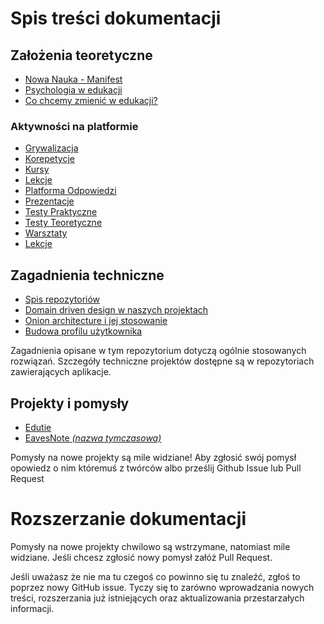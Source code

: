 # Spis treści dokumentacji

## Założenia teoretyczne
 - [Nowa Nauka - Manifest](teoretyczne/NowaNaukaManifest.md)
 - [Psychologia w edukacji](teoretyczne/PsychologiaEdukacji.md)
 - [Co chcemy zmienić w edukacji?](teoretyczne/ZmianyEdukacji.md)
### Aktywności na platformie
 - [Grywalizacja](platforma/aktywnosci/grywalizacja.md)
 - [Korepetycje](platforma/aktywnosci/korepetycje.md) 
 - [Kursy](platforma/aktywnosci/kursy.md)
 - [Lekcje](platforma/aktywnosci/lekcje.md)
 - [Platforma Odpowiedzi](platforma/aktywnosci/platformaodpowiedzi.md)
 - [Prezentacje](platforma/aktywnosci/prezentacje.md)
 - [Testy Praktyczne](platforma/aktywnosci/testypraktyczne.md)
 - [Testy Teoretyczne](platforma/aktywnosci/testyteoretyczne.md)
 - [Warsztaty](platforma/aktywnosci/warsztaty.md)
 - [Lekcje](platforma/aktywnosci/zadania.md)


## Zagadnienia techniczne
 - [Spis repozytoriów](SpisRepozytoriow.md)
 - [Domain driven design w naszych projektach](techniczne/DomainDrivenHowTo.md)
 - [Onion architecture i jej stosowanie](techniczne/OnionArchitectureHowTo.md)
 - [Budowa profilu użytkownika](teoretyczne/uzytkownik/informacjeprofilowe.md)

Zagadnienia opisane w tym repozytorium dotyczą ogólnie stosowanych rozwiązań. Szczegóły techniczne projektów dostępne są w repozytoriach zawierających aplikacje.

## Projekty i pomysły
 - [Edutie](projekty/Edutie.md)
 - [EavesNote *(nazwa tymczasowa)*](projekty/EavesNote.md)

Pomysły na nowe projekty są mile widziane! Aby zgłosić swój pomysł opowiedz o nim któremuś z twórców albo prześlij Github Issue lub Pull Request

# Rozszerzanie dokumentacji
Pomysły na nowe projekty chwilowo są wstrzymane, natomiast mile widziane. Jeśli chcesz zgłosić nowy pomysł załóż Pull Request.

Jeśli uważasz że nie ma tu czegoś co powinno się tu znaleźć, zgłoś to poprzez nowy GitHub issue. Tyczy się to zarówno wprowadzania nowych treści, rozszerzania już istniejących oraz aktualizowania przestarzałych informacji.